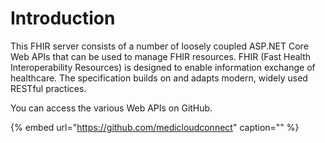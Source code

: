 # Introduction

This FHIR server consists of a number of loosely coupled ASP.NET Core Web APIs that can be used to manage FHIR resources. FHIR \(Fast Health Interoperability Resources\) is designed to enable information exchange of healthcare. The specification builds on and adapts modern, widely used RESTful practices.

You can access the various Web APIs on GitHub.

{% embed url="https://github.com/medicloudconnect" caption="" %}

